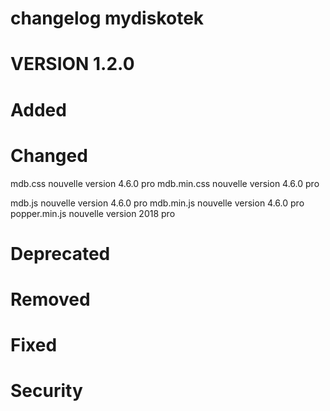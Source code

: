 # changelog mydiskotek


# VERSION 1.2.0

# Added

# Changed
  mdb.css nouvelle version 4.6.0 pro
  mdb.min.css nouvelle version 4.6.0 pro
  
  mdb.js nouvelle version 4.6.0 pro
  mdb.min.js nouvelle version 4.6.0 pro
  popper.min.js nouvelle version 2018 pro
  
# Deprecated 

# Removed

# Fixed


# Security

